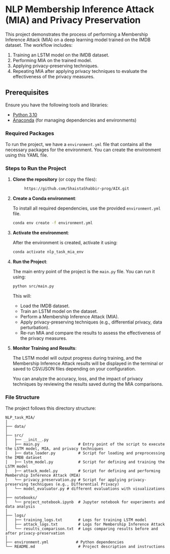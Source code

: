 # NLP Membership Inference Attack (MIA) and Privacy Preservation

This project demonstrates the process of performing a Membership Inference Attack (MIA) on a deep learning model trained on the IMDB dataset. The workflow includes:
1. Training an LSTM model on the IMDB dataset.
2. Performing MIA on the trained model.
3. Applying privacy-preserving techniques.
4. Repeating MIA after applying privacy techniques to evaluate the effectiveness of the privacy measures.

## Prerequisites

Ensure you have the following tools and libraries:

- [Python 3.10](https://www.python.org/downloads/)
- [Anaconda](https://www.anaconda.com/products/individual) (for managing dependencies and environments)

### Required Packages

To run the project, we have a `environment.yml` file that contains all the necessary packages for the environment. You can create the environment using this YAML file.

### Steps to Run the Project

1. **Clone the repository** (or copy the files):

    ```bash
         https://github.com/ShaistaShabbir-prog/AIX.git
    ```

2. **Create a Conda environment**:

    To install all required dependencies, use the provided `environment.yml` file.

    ```bash
    conda env create -f environment.yml
    ```

3. **Activate the environment**:

    After the environment is created, activate it using:

    ```bash
    conda activate nlp_task_mia_env
    ```

4. **Run the Project**:

    The main entry point of the project is the `main.py` file. You can run it using:

    ```bash
    python src/main.py
    ```

    This will:
    - Load the IMDB dataset.
    - Train an LSTM model on the dataset.
    - Perform a Membership Inference Attack (MIA).
    - Apply privacy-preserving techniques (e.g., differential privacy, data perturbation).
    - Re-run MIA and compare the results to assess the effectiveness of the privacy measures.

5. **Monitor Training and Results**:

    The LSTM model will output progress during training, and the Membership Inference Attack results will be displayed in the terminal or saved to CSV/JSON files depending on your configuration.

    You can analyze the accuracy, loss, and the impact of privacy techniques by reviewing the results saved during the MIA comparisons.

### File Structure

The project follows this directory structure:
```plaintext
NLP_task_MIA/
│
├── data/
│
├── src/
│   ├── __init__.py            
│   ├── main.py                 # Entry point of the script to execute the LSTM model, MIA, and privacy techniques
│   ├── data_loader.py          # Script for loading and preprocessing the IMDB dataset
│   ├── lstm_model.py           # Script for defining and training the LSTM model
│   ├── attack_model.py         # Script for defining and performing Membership Inference Attack (MIA)
│   └── privacy_preservation.py # Script for applying privacy-preserving techniques (e.g., Differential Privacy)
│   └── model_evaluator.py # different evaluations with visualizations 
│
├── notebooks/
│   └── project_notebook.ipynb  # Jupyter notebook for experiments and data analysis
│
├── logs/
│   ├── training_logs.txt       # Logs for training LSTM model
│   ├── attack_logs.txt         # Logs for Membership Inference Attack
│   └── results_comparison.txt  # Logs comparing results before and after privacy-preservation
│
├── environment.yml            # Python dependencies
└── README.md                   # Project description and instructions
```